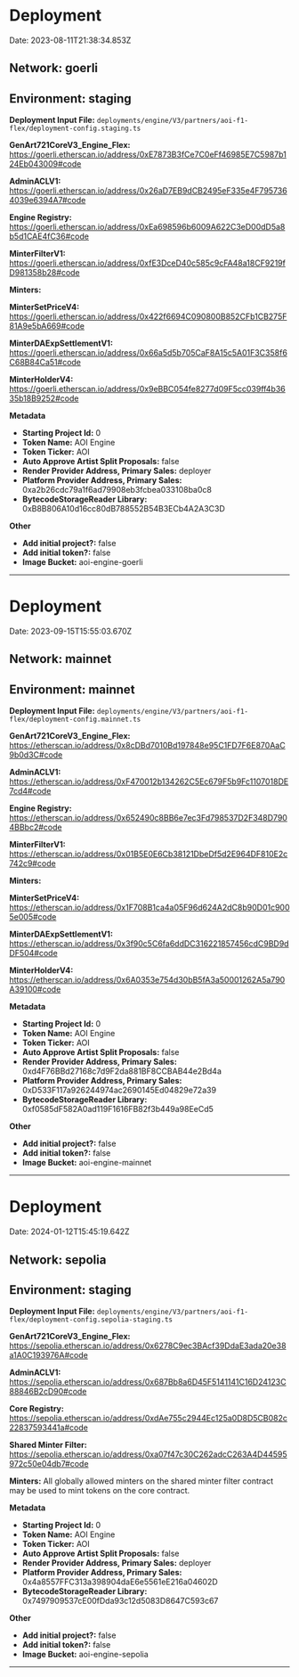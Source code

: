 
# Deployment

Date: 2023-08-11T21:38:34.853Z

## **Network:** goerli

## **Environment:** staging

**Deployment Input File:** `deployments/engine/V3/partners/aoi-f1-flex/deployment-config.staging.ts`

**GenArt721CoreV3_Engine_Flex:** https://goerli.etherscan.io/address/0xE7873B3fCe7C0eFf46985E7C5987b124Eb043009#code

**AdminACLV1:** https://goerli.etherscan.io/address/0x26aD7EB9dCB2495eF335e4F7957364039e6394A7#code

**Engine Registry:** https://goerli.etherscan.io/address/0xEa698596b6009A622C3eD00dD5a8b5d1CAE4fC36#code

**MinterFilterV1:** https://goerli.etherscan.io/address/0xfE3DceD40c585c9cFA48a18CF9219fD981358b28#code

**Minters:**

**MinterSetPriceV4:** https://goerli.etherscan.io/address/0x422f6694C090800B852CFb1CB275F81A9e5bA669#code

**MinterDAExpSettlementV1:** https://goerli.etherscan.io/address/0x66a5d5b705CaF8A15c5A01F3C358f6C68B84Ca51#code

**MinterHolderV4:** https://goerli.etherscan.io/address/0x9eBBC054fe8277d09F5cc039ff4b3635b18B9252#code



**Metadata**

- **Starting Project Id:** 0
- **Token Name:** AOI Engine
- **Token Ticker:** AOI
- **Auto Approve Artist Split Proposals:** false
- **Render Provider Address, Primary Sales:** deployer
- **Platform Provider Address, Primary Sales:** 0xa2b26cdc79a1f6ad79908eb3fcbea033108ba0c8
- **BytecodeStorageReader Library:** 0xB8B806A10d16cc80dB788552B54B3ECb4A2A3C3D

**Other**

- **Add initial project?:** false
- **Add initial token?:** false
- **Image Bucket:** aoi-engine-goerli

---


# Deployment

Date: 2023-09-15T15:55:03.670Z

## **Network:** mainnet

## **Environment:** mainnet

**Deployment Input File:** `deployments/engine/V3/partners/aoi-f1-flex/deployment-config.mainnet.ts`

**GenArt721CoreV3_Engine_Flex:** https://etherscan.io/address/0x8cDBd7010Bd197848e95C1FD7F6E870AaC9b0d3C#code

**AdminACLV1:** https://etherscan.io/address/0xF470012b134262C5Ec679F5b9Fc1107018DE7cd4#code

**Engine Registry:** https://etherscan.io/address/0x652490c8BB6e7ec3Fd798537D2F348D7904BBbc2#code

**MinterFilterV1:** https://etherscan.io/address/0x01B5E0E6Cb38121DbeDf5d2E964DF810E2c742c9#code

**Minters:**

**MinterSetPriceV4:** https://etherscan.io/address/0x1F708B1ca4a05F96d624A2dC8b90D01c9005e005#code

**MinterDAExpSettlementV1:** https://etherscan.io/address/0x3f90c5C6fa6ddDC316221857456cdC9BD9dDF504#code

**MinterHolderV4:** https://etherscan.io/address/0x6A0353e754d30bB5fA3a50001262A5a790A39100#code



**Metadata**

- **Starting Project Id:** 0
- **Token Name:** AOI Engine
- **Token Ticker:** AOI
- **Auto Approve Artist Split Proposals:** false
- **Render Provider Address, Primary Sales:** 0xd4F76BBd27168c7d9F2da881BF8CCBAB44e2Bd4a
- **Platform Provider Address, Primary Sales:** 0xD533F117a926244974ac2690145Ed04829e72a39
- **BytecodeStorageReader Library:** 0xf0585dF582A0ad119F1616FB82f3b449a98EeCd5

**Other**

- **Add initial project?:** false
- **Add initial token?:** false
- **Image Bucket:** aoi-engine-mainnet

---


# Deployment

Date: 2024-01-12T15:45:19.642Z

## **Network:** sepolia

## **Environment:** staging

**Deployment Input File:** `deployments/engine/V3/partners/aoi-f1-flex/deployment-config.sepolia-staging.ts`

**GenArt721CoreV3_Engine_Flex:** https://sepolia.etherscan.io/address/0x6278C9ec3BAcf39DdaE3ada20e38a1A0C193976A#code

**AdminACLV1:** https://sepolia.etherscan.io/address/0x687Bb8a6D45F5141141C16D24123C88846B2cD90#code

**Core Registry:** https://sepolia.etherscan.io/address/0xdAe755c2944Ec125a0D8D5CB082c22837593441a#code

**Shared Minter Filter:** https://sepolia.etherscan.io/address/0xa07f47c30C262adcC263A4D44595972c50e04db7#code

**Minters:** All globally allowed minters on the shared minter filter contract may be used to mint tokens on the core contract.

**Metadata**

- **Starting Project Id:** 0
- **Token Name:** AOI Engine
- **Token Ticker:** AOI
- **Auto Approve Artist Split Proposals:** false
- **Render Provider Address, Primary Sales:** deployer
- **Platform Provider Address, Primary Sales:** 0x4a8557FFC313a398904daE6e5561eE216a04602D
- **BytecodeStorageReader Library:** 0x7497909537cE00fDda93c12d5083D8647C593c67

**Other**

- **Add initial project?:** false
- **Add initial token?:** false
- **Image Bucket:** aoi-engine-sepolia

---

